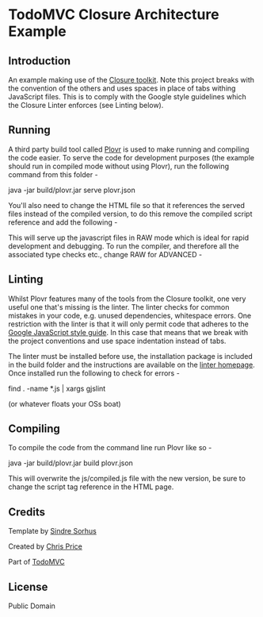 # TodoMVC Closure Architecture Example

## Introduction

An example making use of the [Closure toolkit](https://developers.google.com/closure/). Note this project breaks with the convention of the others and uses spaces in place of tabs withing JavaScript files. This is to comply with the Google style guidelines which the Closure Linter enforces (see Linting below).

## Running

A third party build tool called [Plovr](http://plovr.com/) is used to make running and compiling the code easier. To serve the code for development purposes (the example should run in compiled mode without using Plovr), run the following command from this folder -

java -jar build/plovr.jar serve plovr.json

You'll also need to change the HTML file so that it references the served files instead of the compiled version, to do this remove the compiled script reference and add the following -

<script type="text/javascript" src="http://localhost:9810/compile?id=todomvc&mode=RAW"></script>

This will serve up the javascript files in RAW mode which is ideal for rapid development and debugging. To run the compiler, and therefore all the associated type checks etc., change RAW for ADVANCED -

<script type="text/javascript" src="http://localhost:9810/compile?id=todomvc&mode=ADVANCED"></script>


## Linting

Whilst Plovr features many of the tools from the Closure toolkit, one very useful one that's missing is the linter. The linter checks for common mistakes in your code, e.g. unused dependencies, whitespace errors. One restriction with the linter is that it will only permit code that adheres to the [Google JavaScript style guide](http://google-styleguide.googlecode.com/svn/trunk/javascriptguide.xml). In this case that means that we break with the project conventions and use space indentation instead of tabs.

The linter must be installed before use, the installation package is included in the build folder and the instructions are available on the [linter homepage](https://developers.google.com/closure/utilities/). Once installed run the following to check for errors -

find . -name *.js | xargs gjslint 

(or whatever floats your OSs boat)

## Compiling

To compile the code from the command line run Plovr like so -

java -jar build/plovr.jar build plovr.json

This will overwrite the js/compiled.js file with the new version, be sure to change the script tag reference in the HTML page.

## Credits

Template by [Sindre Sorhus](http://github.com/sindresorhus)

Created by [Chris Price](http://www.scottlogic.co.uk/blog/chris/)

Part of [TodoMVC](http://todomvc.com)

## License

Public Domain